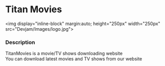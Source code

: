 # Titan Movies
<img display="inline-block" margin:auto; height="250px" width="250px" src="Devjam/Images/logo.jpg">

### Description
TitanMovies is a movie/TV shows downloading website<br>
You can download latest movies and TV shows from our website
